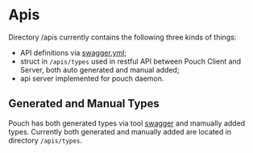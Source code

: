 # Apis

Directory /apis currently contains the following three kinds of things:

* API definitions via [swagger.yml](swagger.yml);
* struct in `/apis/types` used in restful API between Pouch Client and Server, both auto generated and manual added;
* api server implemented for pouch daemon.

## Generated and Manual Types

Pouch has both generated types via tool [swagger](https://swagger.io) and mamually added types. Currently both generated and manually added are located in directory `/apis/types`.